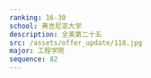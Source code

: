 ```yaml
---
ranking: 16-30
school: 弗吉尼亚大学
description: 全美第二十五
src: /assets/offer_update/118.jpg
major: 工程学院
sequence: 82
---
```

